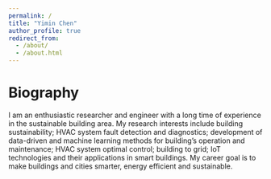 ```yaml
---
permalink: /
title: "Yimin Chen"
author_profile: true
redirect_from: 
  - /about/
  - /about.html
---
```


Biography
======
I am an enthusiastic researcher and engineer with a long time of experience in the sustainable building area. My research interests include building sustainability; HVAC system fault detection and diagnostics; development of data-driven and machine learning methods for building’s operation and maintenance; HVAC system optimal control; building to grid; IoT technologies and their applications in smart buildings. My career goal is to make buildings and cities smarter, energy efficient and sustainable.


